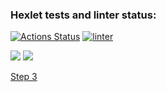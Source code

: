### Hexlet tests and linter status:
[![Actions Status](https://github.com/artem-mar/frontend-project-lvl2/workflows/hexlet-check/badge.svg)](https://github.com/artem-mar/frontend-project-lvl2/actions)
[![linter](https://github.com/artem-mar/frontend-project-lvl2/actions/workflows/nodejs.yml/badge.svg?branch=main&event=push)](https://github.com/artem-mar/frontend-project-lvl2/actions/workflows/nodejs.yml)
<br>

<a href="https://codeclimate.com/github/artem-mar/frontend-project-lvl2/maintainability"><img src="https://api.codeclimate.com/v1/badges/87cfca021c78ba9b2314/maintainability" /></a>
<a href="https://codeclimate.com/github/artem-mar/frontend-project-lvl2/test_coverage"><img src="https://api.codeclimate.com/v1/badges/87cfca021c78ba9b2314/test_coverage" /></a>

<a href="https://asciinema.org/a/OI98pION0a0fYsv3HHh0tfSq0">Step 3</a>
